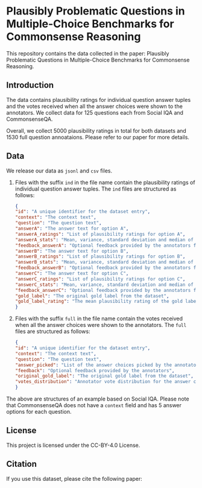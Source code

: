 # Plausibly Problematic Questions in Multiple-Choice Benchmarks for Commonsense Reasoning
This repository contains the data collected in the paper: Plausibly Problematic Questions in Multiple-Choice Benchmarks for Commonsense Reasoning. 

## Introduction
The data contains plausibility ratings for individual question answer tuples and the votes received when all the answer choices were shown to the annotators. We collect data for 125 questions each from Social IQA and CommonsenseQA. 

Overall, we collect 5000 plausibility ratings in total for both datasets and 1530 full question annoataions. Please refer to our paper for more details.

## Data
We release our data as ``jsonl`` and ``csv`` files.
1. Files with the suffix ``ind`` in the file name contain the plausibility ratings of individual question answer tuples. The ``ind`` files are structured as follows:
    ```json
    {
    "id": "A unique identifier for the dataset entry",
    "context": "The context text",
    "question": "The question text",
    "answerA": "The answer text for option A",
    "answerA_ratings": "List of plausibility ratings for option A",
    "answerA_stats": "Mean, variance, standard deviation and median of the plausibility ratings for option A",
    "feedback_answerA": "Optional feedback provided by the annotators for option A",
    "answerB": "The answer text for option B",
    "answerB_ratings": "List of plausibility ratings for option B",
    "answerB_stats": "Mean, variance, standard deviation and median of the plausibility ratings for option B",
    "feedback_answerB": "Optional feedback provided by the annotators for option B",
    "answerC": "The answer text for option C",
    "answerC_ratings": "List of plausibility ratings for option C",
    "answerC_stats": "Mean, variance, standard deviation and median of the plausibility ratings for option C",
    "feedback_answerC": "Optional feedback provided by the annotators for option C",
    "gold_label": "The original gold label from the dataset",
    "gold_label_rating": "The mean plausibility rating of the gold label"
    }
2. Files with the suffix ``full`` in the file name contain the votes received when all the answer choices were shown to the annotators. The ``full`` files are structured as follows:
    ```json
    {
    "id": "A unique identifier for the dataset entry",
    "context": "The context text",
    "question": "The question text",
    "answer_picked": "List of the answer choices picked by the annotators",
    "feedback": "Optional feedback provided by the annotators",
    "original_gold_label": "The original gold label from the dataset",
    "votes_distribution": "Annotator vote distribution for the answer choices for the question"
    }


The above are structures of an example based on Social IQA. Please note that CommonsenseQA does not have a ``context`` field and has 5 answer options for each question.
## License
This project is licensed under the CC-BY-4.0 License.
## Citation
If you use this dataset, please cite the following paper: